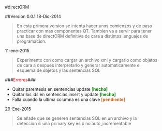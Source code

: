 #directORM

##Version 0.0.1
18-Dic-2014
>En esta primera version se intenta hacer unos comienzos y de 
paso practicar con mas componentes QT. 
Tambien va a servir para tener una base de directORM definitiva 
de cara a distintos lenguajes de programacion.

11-ene-2015
>Experimento con como cargar un archivo xml y cargarlo como objetos
de cara a despues interpretarlo y generar automaticamente el esquema
de objetos y las sentencias SQL 
   
###<span style='color:red'>Errores</span>###
* Quitar parentesis en sentencias update **<span style='color:green'>[hecho]</span>**
* Quitar los ids en sentencias insert y update **<span style='color:green'>[hecho]</span>**
* Falla cuando la ultima columna es una clave **<span style='color:#D2691E'>[pendiente]</span>**

29-Ene-2015
>Se añade que se generen sentencias SQL en un archivo y la deteccion si una primary key
es o no auto_incrementable

    
    

